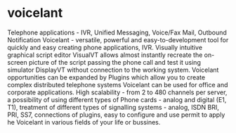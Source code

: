 # voicelant
Telephone applications - IVR, Unified Messaging, Voice/Fax Mail, Outbound Notification
Voicelant - versatile, powerful and easy-to-development tool for quickly and easy creating phone applications, IVR. Visually intuitive graphical script editor VisualVT allows almost instantly recreate the on-screen picture of the script passing the phone call and test it using simulator DisplayVT without connection to  the working system. Voicelant opportunities can be expanded by Plugins which allow you to create complex distributed telephone systems
Voicelant can be used for office and corporate applications. High scalability - from 2 to 480 channels per server, a possibility of using different types of Phone cards - analog and digital (E1, T1), treatment of different types of signalling systems - analog, ISDN BRI, PRI, SS7, connections of plugins, easy to configure and use permit to apply he Voicelant in various fields of your life or bussines. 
